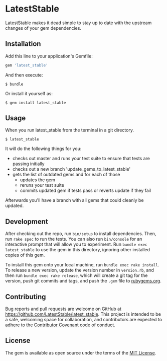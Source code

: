 # LatestStable

LatestStable makes it dead simple to stay up to date with the upstream changes of your gem dependencies.

## Installation

Add this line to your application's Gemfile:

```ruby
gem 'latest_stable'
```

And then execute:

    $ bundle

Or install it yourself as:

    $ gem install latest_stable

## Usage

When you run latest_stable from the terminal in a git directory.

    $ latest_stable

It will do the following things for you:

* checks out master and runs your test suite to ensure that tests
  are passing initially
* checks out a new branch 'update_gems_to_latest_stable'
* gets the list of outdated gems and for each of those
  * updates the gem
  * reruns your test suite
  * commits updated gem if tests pass or reverts update if they fail

Afterwards you'll have a branch with all gems that could cleanly be updated.

## Development

After checking out the repo, run `bin/setup` to install dependencies. Then, run `rake spec` to run the tests. You can also run `bin/console` for an interactive prompt that will allow you to experiment. Run `bundle exec latest_stable` to use the gem in this directory, ignoring other installed copies of this gem.

To install this gem onto your local machine, run `bundle exec rake install`. To release a new version, update the version number in `version.rb`, and then run `bundle exec rake release`, which will create a git tag for the version, push git commits and tags, and push the `.gem` file to [rubygems.org](https://rubygems.org).

## Contributing

Bug reports and pull requests are welcome on GitHub at https://github.com/LatestStable/latest_stable. This project is intended to be a safe, welcoming space for collaboration, and contributors are expected to adhere to the [Contributor Covenant](contributor-covenant.org) code of conduct.

## License

The gem is available as open source under the terms of the [MIT License](http://opensource.org/licenses/MIT).

